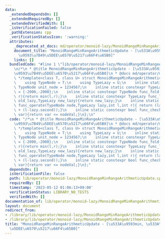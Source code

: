 ```yaml
---
data:
  _extendedDependsOn: []
  _extendedRequiredBy: []
  _extendedVerifiedWith: []
  _isVerificationFailed: false
  _pathExtension: cpp
  _verificationStatusIcon: ':warning:'
  attributes:
    _deprecated_at_docs: md/operator/monoid-lazy/MonoidRangeMinRangeArithmeticUpdate.md
    document_title: "MonoidRangeMinRangeArithmeticUpdate - [\u533A\u9593min, \u533A\
      \u9593\u7B49\u5DEE\u6570\u5217\u66F4\u65B0]"
    links: []
  bundledCode: "#line 1 \"lib/operator/monoid-lazy/MonoidRangeMinRangeArithmeticUpdate.cpp\"\
    \n/*\n * @title MonoidRangeMinRangeArithmeticUpdate - [\u533A\u9593min, \u533A\
    \u9593\u7B49\u5DEE\u6570\u5217\u66F4\u65B0]\n * @docs md/operator/monoid-lazy/MonoidRangeMinRangeArithmeticUpdate.md\n\
    \ */template<class T, class U> struct MonoidRangeMinRangeArithmeticUpdate {\n\
    \    using TypeNode = T;\n    using TypeLazy = U;\n    inline static constexpr\
    \ TypeNode unit_node = 1234567;\n    inline static constexpr TypeLazy unit_lazy\
    \ = {-2000,-2000};\n    inline static constexpr TypeNode func_fold(TypeNode l,TypeNode\
    \ r){return min(l,r);}\n    inline static constexpr TypeLazy func_lazy(TypeLazy\
    \ old_lazy,TypeLazy new_lazy){return new_lazy;}\n    inline static constexpr TypeNode\
    \ func_operate(TypeNode node,TypeLazy lazy,int l,int r){ return (lazy.first==-2000?node:lazy.first\
    \ + (l-lazy.second));}\n    inline static constexpr bool func_check(TypeNode nodeVal,TypeNode\
    \ var){return var <= nodeVal;}\n};\n"
  code: "/*\n * @title MonoidRangeMinRangeArithmeticUpdate - [\u533A\u9593min, \u533A\
    \u9593\u7B49\u5DEE\u6570\u5217\u66F4\u65B0]\n * @docs md/operator/monoid-lazy/MonoidRangeMinRangeArithmeticUpdate.md\n\
    \ */template<class T, class U> struct MonoidRangeMinRangeArithmeticUpdate {\n\
    \    using TypeNode = T;\n    using TypeLazy = U;\n    inline static constexpr\
    \ TypeNode unit_node = 1234567;\n    inline static constexpr TypeLazy unit_lazy\
    \ = {-2000,-2000};\n    inline static constexpr TypeNode func_fold(TypeNode l,TypeNode\
    \ r){return min(l,r);}\n    inline static constexpr TypeLazy func_lazy(TypeLazy\
    \ old_lazy,TypeLazy new_lazy){return new_lazy;}\n    inline static constexpr TypeNode\
    \ func_operate(TypeNode node,TypeLazy lazy,int l,int r){ return (lazy.first==-2000?node:lazy.first\
    \ + (l-lazy.second));}\n    inline static constexpr bool func_check(TypeNode nodeVal,TypeNode\
    \ var){return var <= nodeVal;}\n};"
  dependsOn: []
  isVerificationFile: false
  path: lib/operator/monoid-lazy/MonoidRangeMinRangeArithmeticUpdate.cpp
  requiredBy: []
  timestamp: '2023-05-12 01:06:13+09:00'
  verificationStatus: LIBRARY_NO_TESTS
  verifiedWith: []
documentation_of: lib/operator/monoid-lazy/MonoidRangeMinRangeArithmeticUpdate.cpp
layout: document
redirect_from:
- /library/lib/operator/monoid-lazy/MonoidRangeMinRangeArithmeticUpdate.cpp
- /library/lib/operator/monoid-lazy/MonoidRangeMinRangeArithmeticUpdate.cpp.html
title: "MonoidRangeMinRangeArithmeticUpdate - [\u533A\u9593min, \u533A\u9593\u7B49\
  \u5DEE\u6570\u5217\u66F4\u65B0]"
---
```

